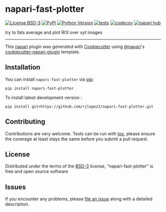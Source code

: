 # napari-fast-plotter

[![License BSD-3](https://img.shields.io/pypi/l/napari-fast-plotter.svg?color=green)](https://github.com/rjlopez2/napari-fast-plotter/raw/main/LICENSE)
[![PyPI](https://img.shields.io/pypi/v/napari-fast-plotter.svg?color=green)](https://pypi.org/project/napari-fast-plotter)
[![Python Version](https://img.shields.io/pypi/pyversions/napari-fast-plotter.svg?color=green)](https://python.org)
[![tests](https://github.com/rjlopez2/napari-fast-plotter/workflows/tests/badge.svg)](https://github.com/rjlopez2/napari-fast-plotter/actions)
[![codecov](https://codecov.io/gh/rjlopez2/napari-fast-plotter/branch/main/graph/badge.svg)](https://codecov.io/gh/rjlopez2/napari-fast-plotter)
[![napari hub](https://img.shields.io/endpoint?url=https://api.napari-hub.org/shields/napari-fast-plotter)](https://napari-hub.org/plugins/napari-fast-plotter)

try to fats average and plot ROI over xyt images

----------------------------------

This [napari] plugin was generated with [Cookiecutter] using [@napari]'s [cookiecutter-napari-plugin] template.

<!--
Don't miss the full getting started guide to set up your new package:
https://github.com/napari/cookiecutter-napari-plugin#getting-started

and review the napari docs for plugin developers:
https://napari.org/stable/plugins/index.html
-->

## Installation

You can install `napari-fast-plotter` via [pip]:

    pip install napari-fast-plotter



To install latest development version :

    pip install git+https://github.com/rjlopez2/napari-fast-plotter.git


## Contributing

Contributions are very welcome. Tests can be run with [tox], please ensure
the coverage at least stays the same before you submit a pull request.

## License

Distributed under the terms of the [BSD-3] license,
"napari-fast-plotter" is free and open source software

## Issues

If you encounter any problems, please [file an issue] along with a detailed description.

[napari]: https://github.com/napari/napari
[Cookiecutter]: https://github.com/audreyr/cookiecutter
[@napari]: https://github.com/napari
[MIT]: http://opensource.org/licenses/MIT
[BSD-3]: http://opensource.org/licenses/BSD-3-Clause
[GNU GPL v3.0]: http://www.gnu.org/licenses/gpl-3.0.txt
[GNU LGPL v3.0]: http://www.gnu.org/licenses/lgpl-3.0.txt
[Apache Software License 2.0]: http://www.apache.org/licenses/LICENSE-2.0
[Mozilla Public License 2.0]: https://www.mozilla.org/media/MPL/2.0/index.txt
[cookiecutter-napari-plugin]: https://github.com/napari/cookiecutter-napari-plugin

[file an issue]: https://github.com/rjlopez2/napari-fast-plotter/issues

[napari]: https://github.com/napari/napari
[tox]: https://tox.readthedocs.io/en/latest/
[pip]: https://pypi.org/project/pip/
[PyPI]: https://pypi.org/
